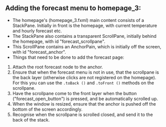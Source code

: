 ## Adding the forecast menu to homepage_3:

- The homepage's (homepage_3.fxml) main content consists of a StackPane. Initially in front is the homepage, with current
temperature and hourly forecast etc.
- The StackPane also contains a transparent ScrollPane, initially behind the homepage, with id "forecast_scrollpane".
- This ScrollPane contains an AnchorPain, which is initially off the screen, with id "forecast_anchor".
- Things that need to be done to add the forecast page:

1. Attach the root forecast node to the anchor.
2. Ensure that when the forecast menu is not in use, that the scrollpane is the back layer (otherwise clicks are not
registered on the homepage). For this you can use the `.toBack ()` and `.toFront ()` methods on the scrollpane.
3. Have the scrollpane come to the front layer when the button ("forecast_open_button") is pressed, and be automatically
scrolled up.
4. When the window is resized, ensure that the anchor is pushed off the bottom of the screen accordingly.
5. Recognise when the scrollpane is scrolled closed, and send it to the back of the stack.